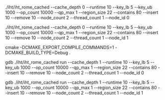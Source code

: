 ./iht/iht_rome_cached --cache_depth 0 --runtime 10 --key_lb 5 --key_ub 1000 --op_count 10000 --qp_max 1 --region_size 22 --contains 80 --insert 10 --remove 10 --node_count 2 --thread_count 1 --node_id 0

./iht/iht_rome_cached --cache_depth 0 --runtime 10 --key_lb 5 --key_ub 1000 --op_count 10000 --qp_max 1 --region_size 22 --contains 80 --insert 10 --remove 10 --node_count 2 --thread_count 1 --node_id 1

cmake -DCMAKE_EXPORT_COMPILE_COMMANDS=1 -DCMAKE_BUILD_TYPE=Debug .

gdb ./iht/iht_rome_cached
run --cache_depth 1 --runtime 10 --key_lb 5 --key_ub 1000 --op_count 10000 --qp_max 1 --region_size 22 --contains 80 --insert 10 --remove 10 --node_count 2 --thread_count 1 --node_id 0

gdb ./iht/iht_rome_cached
run --cache_depth 1 --runtime 10 --key_lb 5 --key_ub 1000 --op_count 10000 --qp_max 1 --region_size 22 --contains 80 --insert 10 --remove 10 --node_count 2 --thread_count 1 --node_id 1